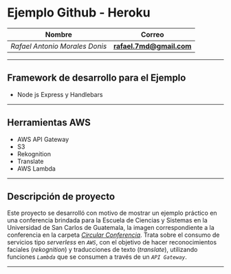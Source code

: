 # Ejemplo Github - Heroku
Nombre | Correo
---|---
*Rafael Antonio Morales Donis* | **rafael.7md@gmail.com**

******

Framework de desarrollo para el Ejemplo
------
* Node js Express y Handlebars

******
Herramientas AWS
------
* AWS API Gateway
* S3
* Rekognition
* Translate
* AWS Lambda

******
## Descripción de proyecto
Este proyecto se desarrolló con motivo de mostrar un ejemplo práctico en una conferencia brindada para la Escuela de Ciencias y Sistemas en la Universidad de San Carlos de Guatemala, la imagen correspondiente a la conferencia en la carpeta [*Circular Conferencia*](https://github.com/donis-rafael/ejemplo-heroku/tree/develop).
Trata sobre el consumo de servicios tipo *serverless* en *`AWS`*, con el objetivo de hacer reconocimientos faciales (*rekognition*) y traducciones de texto (*translate*), utilizando funciones *`Lambda`* que se consumen a través de un *`API Gateway`*.

******